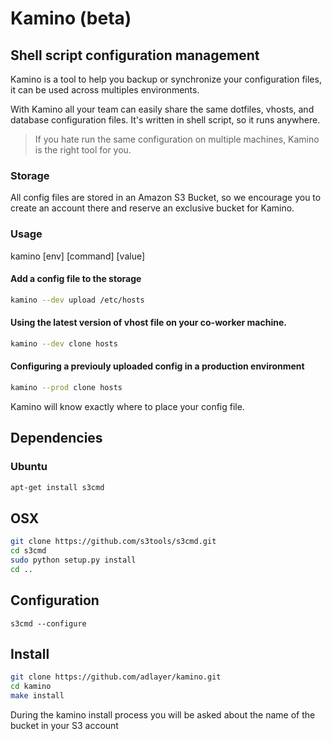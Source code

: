 # Kamino (beta)
## Shell script configuration management

Kamino is a tool to help you backup or synchronize your configuration files, it can be used across multiples environments.

With Kamino all your team can easily share the same dotfiles, vhosts, and database configuration files.
It's written in shell script, so it runs anywhere.

> If you hate run the same configuration on multiple machines, Kamino is the right tool for you.

### Storage
All config files are stored in an Amazon S3 Bucket, so we encourage you to create an account there and reserve an exclusive bucket for Kamino.

### Usage
kamino [env] [command] [value]

#### Add a config file to the storage
```bash
kamino --dev upload /etc/hosts
```

#### Using the latest version of vhost file on your co-worker machine.

```bash
kamino --dev clone hosts
```

#### Configuring a previouly uploaded config in a production environment 
```bash
kamino --prod clone hosts
```

Kamino will know exactly where to place your config file.

## Dependencies

### Ubuntu
```bash
apt-get install s3cmd
```

## OSX
```bash
git clone https://github.com/s3tools/s3cmd.git
cd s3cmd
sudo python setup.py install
cd ..
```

## Configuration
```
s3cmd --configure
```

## Install
```bash
git clone https://github.com/adlayer/kamino.git
cd kamino
make install
```
During the kamino install process you will be asked about the name of the bucket in your S3 account